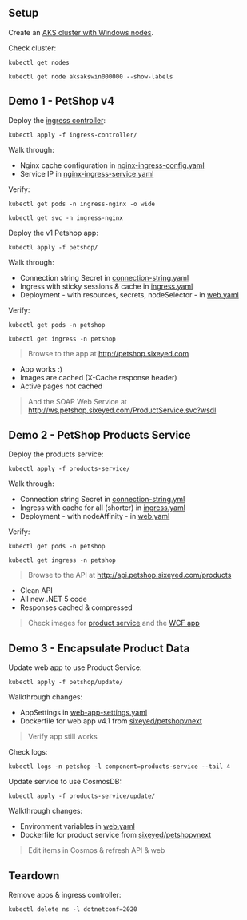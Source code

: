 
## Setup

Create an [AKS cluster with Windows nodes](azure.md).

Check cluster:

```
kubectl get nodes

kubectl get node aksakswin000000 --show-labels
```

## Demo 1 - PetShop v4

Deploy the [ingress controller](ingress-controller/nginx-ingress-controller.yaml):

```
kubectl apply -f ingress-controller/
```

Walk through: 

- Nginx cache configuration in [nginx-ingress-config.yaml](./ingress-controller/nginx-ingress-config.yaml)
- Service IP in [nginx-ingress-service.yaml](./ingress-controller/nginx-ingress-service.yaml)

Verify:

```
kubectl get pods -n ingress-nginx -o wide

kubectl get svc -n ingress-nginx
```

Deploy the v1 Petshop app:

```
kubectl apply -f petshop/
```

Walk through: 

- Connection string Secret in [connection-string.yaml](./petshop/web-connection-string.yaml)
- Ingress with sticky sessions & cache in [ingress.yaml](./petshop/web-ingress.yaml)
- Deployment - with resources, secrets, nodeSelector - in [web.yaml](./petshop/web.yaml)

Verify:

```
kubectl get pods -n petshop

kubectl get ingress -n petshop
```

> Browse to the app at http://petshop.sixeyed.com

- App works :)
- Images are cached (X-Cache response header)
- Active pages not cached 

> And the SOAP Web Service at http://ws.petshop.sixeyed.com/ProductService.svc?wsdl

## Demo 2 - PetShop Products Service

Deploy the products service:

```
kubectl apply -f products-service/
```

Walk through: 

- Connection string Secret in [connection-string.yml](./products-service/connection-string.yaml)
- Ingress with cache for all (shorter) in [ingress.yaml](./products-service/ingress.yaml)
- Deployment - with nodeAffinity - in [web.yaml](./products-service/web.yaml)

Verify:

```
kubectl get pods -n petshop

kubectl get ingress -n petshop
```

> Browse to the API at http://api.petshop.sixeyed.com/products

- Clean API
- All new .NET 5 code
- Responses cached & compressed

> Check images for [product service](https://hub.docker.com/r/sixeyed/petshop-products-service/tags) and the [WCF app](https://hub.docker.com/r/sixeyed/petshop-webservice/tags)


## Demo 3 - Encapsulate Product Data


Update web app to use Product Service:

```
kubectl apply -f petshop/update/
```

Walkthrough changes:

- AppSettings in [web-app-settings.yaml](./petshop/update/web-app-settings.yaml)
- Dockerfile for web app v4.1 from [sixeyed/petshopvnext]()

> Verify app still works

Check logs:

```
kubectl logs -n petshop -l component=products-service --tail 4
```

Update service to use CosmosDB:

```
kubectl apply -f products-service/update/
```

Walkthrough changes:

- Environment variables in [web.yaml](./products-service/update/web.yaml)
- Dockerfile for  product service from [sixeyed/petshopvnext]()

> Edit items in Cosmos & refresh API & web

## Teardown

Remove apps & ingress controller:

```
kubectl delete ns -l dotnetconf=2020
```